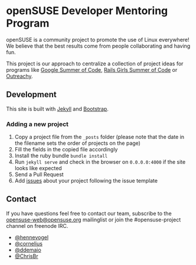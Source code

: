 # openSUSE Developer Mentoring Program
openSUSE is a community project to promote the use of Linux everywhere!
We believe that the best results come from people collaborating and having fun.

This project is our approach to centralize a collection of project ideas for
programs like [Google Summer of Code](https://developers.google.com/open-source/gsoc/), [Rails Girls Summer of
Code](http://railsgirlssummerofcode.org/) or [Outreachy](https://www.gnome.org/outreachy/).

## Development
This site is built with [Jekyll](https://github.com/jekyll/jekyll) and [Bootstrap](https://github.com/twbs/bootstrap).

### Adding a new project
1. Copy a project file from the `_posts` folder (please note that the date in the filename sets the order of projects on the page)
2. Fill the fields in the copied file accordingly
3. Install the ruby bundle `bundle install`
4. Run `jekyll serve` and check in the browser on `0.0.0.0:4000` if the site looks like expected
5. Send a Pull Request
6. Add [issues](https://github.com/openSUSE/mentoring/issues) about your project following the issue template

## Contact
If you have questions feel free to contact our team, subscribe to the
opensuse-web@opensuse.org mailinglist or join the #opensuse-project channel on
freenode IRC.

- [@hennevogel](https://github.com/hennevogel)
- [@cornelius](https://github.com/cornelius)
- [@ddemaio](https://github.com/ddemaio)
- [@ChrisBr](https://github.com/chrisbr)
